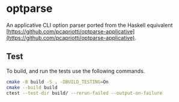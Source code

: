 # optparse

An applicative CLI option parser ported from the Haskell equivalent
[https://github.com/pcapriotti/optparse-applicative](https://github.com/pcapriotti/optparse-applicative).

## Test

To build, and run the tests use the following commands.

```bash
cmake -B build -S . -DBUILD_TESTING=On
cmake --build build
ctest --test-dir build/ --rerun-failed --output-on-failure
```
